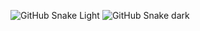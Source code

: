 <!-- ![](./profile-3d-contrib/profile-green-animate.svg) -->
![GitHub Snake Light](github-snake.svg#gh-light-mode-only)
![GitHub Snake dark](github-snake-dark.svg#gh-dark-mode-only)
